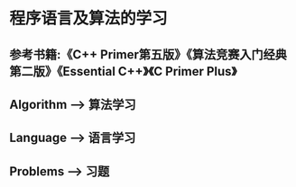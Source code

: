 # 程序语言及算法的学习
## 参考书籍:《C++ Primer第五版》《算法竞赛入门经典第二版》《Essential C++》《C Primer Plus》
## Algorithm --> 算法学习
## Language --> 语言学习
## Problems --> 习题